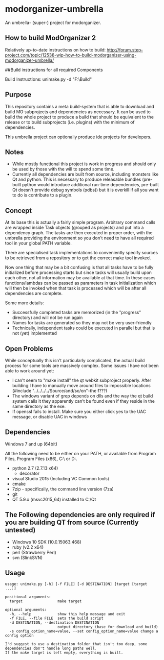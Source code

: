 # modorganizer-umbrella
An umbrella- (super-) project for modorganizer.

## How to build ModOrganizer 2

Relatively up-to-date instructions on how to build:
http://forum.step-project.com/topic/12538-wip-how-to-build-modorganizer-using-modorganizer-umbrella/

##Build instructions for all required Components

Build Instructions:
unimake.py -d "F:\Build"

## Purpose
This repository contains a meta build-system that is able to download and build MO subprojects and dependencies as necessary.
It can be used to build the whole project to produce a build that should be equivalent to the release or to build subprojects (i.e. plugins) with the minimum of dependencies.

This umbrella project can optionally produce ide projects for developers.

## Notes
* While mostly functional this project is work in progress and should only be used by those with the will to spend some time.
* Currently all dependencies are built from source, including monsters like Qt and python. This is necessary to produce releasable bundles (pre-built python would introduce additional run-time dependencies, pre-built Qt doesn't provide debug symbols (pdbs)) but it is overkill if all you want to do is contribute to a plugin.

## Concept
At its base this is actually a fairly simple program. Arbitrary command calls are wrapped inside Task objects (grouped as projects) and put into a dependency graph.
The tasks are then executed in proper order, with the umbrella providing the environment so you don't need to have all required tool in your global PATH variable.

There are specialised task implementations to conveniently specify sources to be retrieved from a repository or to get the correct make tool invoked.

Now one thing that may be a bit confusing is that all tasks have to be fully initialized before processing starts but since tasks will usually build upon each other, not all information may be available at that time.
In these cases functions/lambdas can be passed as parameters in task initialization which will then be invoked when that task is processed which will be after all dependencies are complete.

Some more details:
- Successfully completed tasks are memorized (in the "progress" directory) and will not be run again
- Names for tasks are generated so they may not be very user-friendly
- Technically, independent tasks could be executed in parallel but that is not (yet) implemented

## Open Problems

While conceptually this isn't particularly complicated, the actual build process for some tools are massively complex. Some issues I have not been able to work around yet:
- I can't seem to "make install" the qt webkit subproject properly. After building I have to manually move around files to impossible locations (#include "../../../../Source/and/so/on"-the f???)
- The windows variant of grep depends on dlls and the way the qt build system calls it they apparently can't be found even if they reside in the same directory as the exe.
- If openssl fails to install. Make sure you either click yes to the UAC message, or disable UAC in windows

## Dependencies

Windows 7 and up (64bit)

All the following need to be either on your PATH, or available from Program Files, Program Files (x86), C:\ or D:\. 

* python 2.7 (2.7.13 x64)
  * decorator
* visual Studio 2015 (Including VC Common tools)
* cmake
* 7zip - specifically, the command line version (7za)
* git
* QT 5.9.x (msvc2015_64) installed to C:/Qt 

## The Following dependencies are only required if you are building QT from source (Currently untested)
* Windows 10 SDK (10.0.15063.468)
* ruby (v2.2 x64)
* perl (Strawberry Perl)
* svn (SlinkSVN)

## Usage

```
usage: unimake.py [-h] [-f FILE] [-d DESTINATION] [target [target ...]]

positional arguments:
  target                make target

optional arguments:
  -h, --help            show this help message and exit
  -f FILE, --file FILE  sets the build script
  -d DESTINATION, --destination DESTINATION
                        output directory (base for download and build)
  -s config_option_name=value, --set config_option_name=value change a config option

I'd suggest to use a destination folder that isn't too deep, some dependencies don't handle long paths well.
If the make target is left empty, everything is built.
